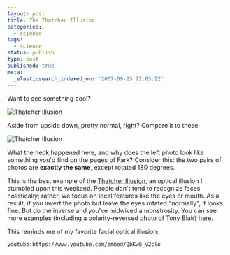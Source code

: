 ```yaml
---
layout: post
title: The Thatcher Illusion
categories:
  - science
tags:
  - science
status: publish
type: post
published: true
meta:
  _elasticsearch_indexed_on: '2007-09-23 21:03:22'
---
```


Want to see something cool?

![Thatcher Illusion](/content/images/thatcherillusion.JPG)

Aside from upside down, pretty normal, right? Compare it to these:

![Thatcher Illusion](/content/images/thatcherillusion2.JPG)

What the heck happened here, and why does the left photo look like something you'd find on the pages of Fark? Consider this: the two pairs of photos are <strong>exactly the same</strong>, except rotated 180 degrees.

This is the best example of the <a href="http://en.wikipedia.org/wiki/Thatcher_effect">Thatcher Illusion</a>, an optical illusion I stumbled upon this weekend. People don't tend to recognize faces holistically; rather, we focus on local features like the eyes or mouth. As a result, if you invert the photo but leave the eyes rotated "normally", it looks fine. But do the inverse and you've midwived a monstrosity. You can see more examples (including a polarity-reversed photo of Tony Blair) <a href="http://scienceblogs.com/mixingmemory/2007/09/cool_visual_illusions_the_tony.php">here.</a>

This reminds me of my favorite facial optical illusion:

`youtube:https://www.youtube.com/embed/QbKw0_v2clo`
